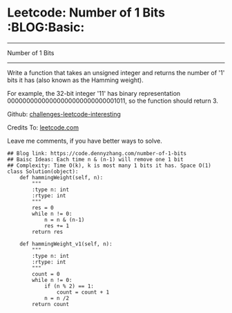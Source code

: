 # Leetcode: Number of 1 Bits     :BLOG:Basic:


---

Number of 1 Bits  

---

Write a function that takes an unsigned integer and returns the number of '1' bits it has (also known as the Hamming weight).  

For example, the 32-bit integer '11' has binary representation 00000000000000000000000000001011, so the function should return 3.  

Github: [challenges-leetcode-interesting](https://github.com/DennyZhang/challenges-leetcode-interesting/tree/master/number-of-1-bits)  

Credits To: [leetcode.com](https://leetcode.com/problems/number-of-1-bits/description/)  

Leave me comments, if you have better ways to solve.  

    ## Blog link: https://code.dennyzhang.com/number-of-1-bits
    ## Baisc Ideas: Each time n & (n-1) will remove one 1 bit
    ## Complexity: Time O(k), k is most many 1 bits it has. Space O(1)
    class Solution(object):
        def hammingWeight(self, n):
            """
            :type n: int
            :rtype: int
            """
            res = 0
            while n != 0:
                n = n & (n-1)
                res += 1
            return res
    
        def hammingWeight_v1(self, n):
            """
            :type n: int
            :rtype: int
            """
            count = 0
            while n != 0:
                if (n % 2) == 1:
                    count = count + 1
                n = n /2
            return count